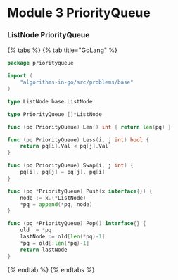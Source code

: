 # Module 3 PriorityQueue

### ListNode PriorityQueue

{% tabs %}
{% tab title="GoLang" %}
```go
package priorityqueue

import (
	"algorithms-in-go/src/problems/base"
)

type ListNode base.ListNode

type PriorityQueue []*ListNode

func (pq PriorityQueue) Len() int { return len(pq) }

func (pq PriorityQueue) Less(i, j int) bool {
	return pq[i].Val < pq[j].Val
}

func (pq PriorityQueue) Swap(i, j int) {
	pq[i], pq[j] = pq[j], pq[i]
}

func (pq *PriorityQueue) Push(x interface{}) {
	node := x.(*ListNode)
	*pq = append(*pq, node)
}

func (pq *PriorityQueue) Pop() interface{} {
	old := *pq
	lastNode := old[len(*pq)-1]
	*pq = old[:len(*pq)-1]
	return lastNode
}
```
{% endtab %}
{% endtabs %}


